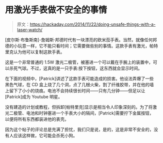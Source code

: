 # 用激光手表做不安全的事情

> 原文：<https://hackaday.com/2014/11/22/doing-unsafe-things-with-a-laser-watch/>

[皮尔斯·布鲁斯南]-詹姆斯·邦德时代有一块漂亮的欧米茄手表。当然，就像任何邦德的小玩意一样，它不能只看时间；它需要做些别的事情。这款手表有激光，帕特里克认为他可以复制这款手表。

这是一个非常普通的 1.5W 激光二极管，被塞进一个可以戴在手腕上的装置中，可以杀死气球。不过，这真的是一只手表:按下按钮，这东西就会显示时间。

在下面的视频中，[Patrick]讲述了这款手表可能造成的损害。他设法弄爆了一些黑色气球，在 CD 盒上烧了几个洞，点了几根火柴，割了纤维胶带，并在他的墙上留下了小小的烧痕。电池不会持续很长时间——只有几分钟——但足以让[Patrick]成为 Youtube 明星。

没有建造的计划或教程，但拆卸[帕特里克]显示是相当令人印象深刻的。为了将激光二极管、电池和时钟塞进一个手表大小的隔间，[Patrick]需要拧下金属按钮，以便将所有东西都装进他的表壳。

因为这个帖子的评论总是充满了担忧，我们只是说，是的，这是非常不安全的，没有人应该这样做，它可能会杀死小狗。